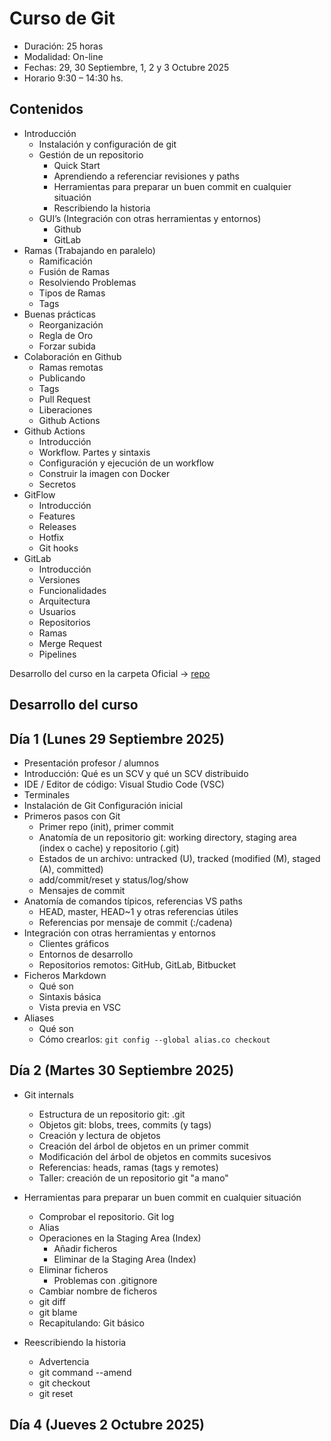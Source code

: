 # Curso de Git

- Duración: 25 horas
- Modalidad: On-line
- Fechas: 29, 30 Septiembre, 1, 2 y 3 Octubre 2025
- Horario 9:30 – 14:30 hs.

## Contenidos

- Introducción
  - Instalación y configuración de git
  - Gestión de un repositorio
    - Quick Start
    - Aprendiendo a referenciar revisiones y paths
    - Herramientas para preparar un buen commit en cualquier situación
    - Rescribiendo la historia
  - GUI’s (Integración con otras herramientas y entornos)
    - Github
    - GitLab
- Ramas (Trabajando en paralelo)
  - Ramificación
  - Fusión de Ramas
  - Resolviendo Problemas
  - Tipos de Ramas
  - Tags
- Buenas prácticas
  - Reorganización
  - Regla de Oro
  - Forzar subida
- Colaboración en Github
  - Ramas remotas
  - Publicando
  - Tags
  - Pull Request
  - Liberaciones
  - Github Actions
- Github Actions
  - Introducción
  - Workflow. Partes y sintaxis
  - Configuración y ejecución de un workflow
  - Construir la imagen con Docker
  - Secretos
- GitFlow
  - Introducción
  - Features
  - Releases
  - Hotfix
  - Git hooks
- GitLab
  - Introducción
  - Versiones
  - Funcionalidades
  - Arquitectura
  - Usuarios
  - Repositorios
  - Ramas
  - Merge Request
  - Pipelines

Desarrollo del curso en la carpeta Oficial -> [repo](https://github.com/IconoTC/GIT-GITHUB-Y-GITLABA-AF-75994-Grupo-82953)

## Desarrollo del curso

## Día 1 (Lunes 29 Septiembre 2025)

- Presentación profesor / alumnos
- Introducción: Qué es un SCV y qué un SCV distribuido
- IDE / Editor de código: Visual Studio Code (VSC)
- Terminales
- Instalación de Git
  Configuración inicial
- Primeros pasos con Git
  - Primer repo (init), primer commit
  - Anatomía de un repositorio git: working directory, staging area (index o cache) y repositorio (.git)
  - Estados de un archivo: untracked (U), tracked (modified (M), staged (A), committed)
  - add/commit/reset y status/log/show
  - Mensajes de commit
- Anatomía de comandos típicos, referencias VS paths
  - HEAD, master, HEAD~1 y otras referencias útiles
  - Referencias por mensaje de commit (:/cadena)
- Integración con otras herramientas y entornos
  - Clientes gráficos
  - Entornos de desarrollo
  - Repositorios remotos: GitHub, GitLab, Bitbucket
- Ficheros Markdown
  - Qué son
  - Sintaxis básica
  - Vista previa en VSC
- Aliases
  - Qué son
  - Cómo crearlos: `git config --global alias.co checkout`

## Día 2 (Martes 30 Septiembre 2025)

- Git internals
  - Estructura de un repositorio git: .git
  - Objetos git: blobs, trees, commits (y tags)
  - Creación y lectura de objetos
  - Creación del árbol de objetos en un primer commit
  - Modificación del árbol de objetos en commits sucesivos
  - Referencias: heads, ramas (tags y remotes)
  - Taller: creación de un repositorio git "a mano"
- Herramientas para preparar un buen commit en cualquier situación
  - Comprobar el repositorio. Git log
  - Alias
  - Operaciones en la Staging Area (Index)
    - Añadir ficheros
    - Eliminar de la Staging Area (Index)
  - Eliminar ficheros
    - Problemas con .gitignore
  - Cambiar nombre de ficheros
  - git diff
  - git blame
  - Recapitulando: Git básico
- Reescribiendo la historia

  - Advertencia
  - git command --amend
  - git checkout
  - git reset

<!-- ## Día 3 (Miércoles 1 Octubre 2025)

- Reescribiendo la historia (2)
  - Evolución de git checkout: Nuevos comandos git switch y git restore
  - git checkout a nivel de archivo (restore)
  - git reset a nivel de archivo
  - rebase interactivo
    - edit: modificando un commit
    - squash y fixup: fusionando commits
    - drop: eliminando un commit
  - Ref logs
  - Otros comandos
    - git stash
    - git clean
    - git revert
    - git bisect
- Trabajando en paralelo
  - Ramas
    - Crear y seleccionar
      - Crear desde referencia
    - Ver ramas
    - Borrar ramas
    - Mover y renombrar ramas
  - Combinación de ramas: Merge y Rebase
    - git merge
    - git rebase
    - git cherry-pick
    - Resolución de conflictos -->

## Día 4 (Jueves 2 Octubre 2025)

<!-- - Trabajando en paralelo (continuación)
  - Repositorios remotos
    - Repositorios "bare"
    - Clonar repositorios: git clone
    - git remote
    - git fetch
    - git pull
    - git push
    - Ramas remotas
    - Seguimiento de ramas remotas
    - Eliminar ramas remotas -->
